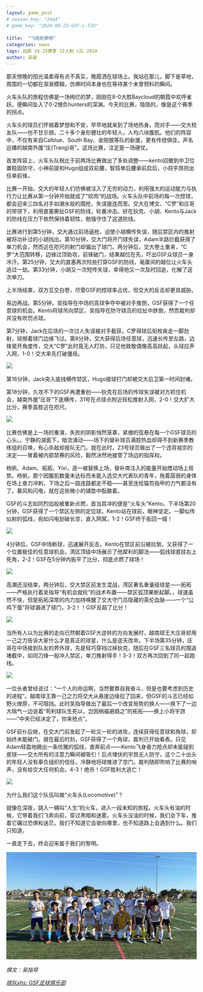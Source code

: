 ```yaml
---
layout: game_post
# season_key: "24q4"
# game_key: "2024-09-23-GSF-L-TJU"

title:  "飞驰到黎明"
categories: news
tags: 战报 24-25赛季 11人制 L队 2024
author: 吴骏
---
```


那天傍晚的阳光温柔得有点不真实，晚霞洒在球场上。我站在那儿，脚下是草地，周围的一切都在渐渐模糊，仿佛时间本身也在等待某个未曾预料的瞬间。

火车头队的旅程仿佛是一场绚烂的梦，刚刚在8-0大胜Baycloud的朝霞中欢呼雀跃，便瞬间坠入了0-2憾负hunters的深渊。今天的比赛，隐隐的，像是这个赛季的拐点。

火车头的球员们怀揣着梦想和不安，早早地就来到了场地热身。而对手——交大校友队——也不甘示弱，二十多个身形健壮的年轻人，人均八块腹肌。他们的阵容中，不仅有来自Calblue、South Bay、金刚狼等队的新援，更有传控俱佳，声名远播的越南外援“庄(Trang)哥”。这场比赛，注定是一场硬仗。

首发阵容上，火车头队相比于前两场比赛做出了多处调整——kento回撤到中卫位置稳固防守，小神前提和Hugo组成双前腰，智班单后腰承前启后，小将宇昂则出任单前锋。

比赛一开始，交大的年轻人们仿佛被注入了无穷的动力，利用强大的运动能力与执行力让比赛从第一分钟开始就成了“绞肉”的战场。火车头队中前场的每一次控球，都会迎来三四名对手如潮水般的围抢，失误接连而至。交大在博文、“C罗”和庄哥的带领下，利用直塞撕扯GSF的防线，轮番冲击。好在狄克、小胡、Kento与Jack的防线在压力下依然保持着韧性，勉强守住了这道防线。

比赛进行到第5分钟，交大通过前场逼抢，迫使小胡横传失误，随后禁区内的推射被将功补过的小胡挡出。第10分钟，交大门将开门球失误，Adam半路拦截获得了单刀机会，然而近在咫尺的射门却偏出了球门。两分钟后，交大卷土重来，“C罗”大范围转移，边锋过顶助攻，前锋破门，结果越位在先，吓出GSF众球员一身冷汗。第25分钟，交大的直塞再次险些打穿GSF的防线，毫厘间的越位让火车头逃过一劫。第33分钟，小胡又一次短传失误，幸得他又一次及时回追，化解了这次单刀。

上半场结束，双方互交白卷，尽管GSF的控球率占优，但交大的反击却更具威胁。

易边再战。第5分钟，吴指导在中场的高球争夺中被对手推倒，GSF获得了一个任意球的机会。Kento将球吊向禁区，吴指导在防守球员的拉扯中跌倒，然而裁判却并没有吹罚点球。

第7分钟，Jack在后场的一次过人失误被对手截获，C罗得球后衔枚疾走一脚劲射，球擦着球门边缘飞过。第8分钟，交大获得后场任意球，迅速长传至左路，边锋晃开角度传，交大“C罗”此时竟无人盯防，只见他致敬偶像高高跃起，头球应声入网，1-0！交大率先打破僵局。

![](/assets/img/news/24-25/l-jtu/0-1.gif)

第16分钟，Jack突入底线横传禁区，Hugo接球打门却被交大后卫第一时间封堵。

第18分钟，久攻不下的GSF再遭重创——狄克在后场的传球失误被对方抓住机会，越南外援“庄哥”下底横传，31号在点球点附近轻松推射入网，2-0！交大扩大比分，赛季首胜近在咫尺。

![](/assets/img/news/24-25/l-jtu/0-2.gif)

比赛仿佛是上一场的重演，失败的阴影悄然笼罩，紧绷的弦悬在每一个GSF球员的心头。。宁静的湖面下，暗流涌动——场下的替补球员满腔热血却得不到新赛季教练组的召唤，有心杀敌却报队无门。就在此时，23号球员做出了一个违背祖宗的决定——冒着被内部禁赛的风险，毅然决然地接管了场边的指挥权。

杨帆、Adam、拓拓、Yixi，逐一被替换上场，替补席注入的能量开始搅动场上局势。杨帆，那个因腹肌数量未达标而未能入选交大代表队的青年，拖着孱弱的身体在场上奋力冲刺，下场之后一路连路都走不稳——甚至连给猫剪指甲的力气都没有了。暴风和闪电，就在这些微小的铺垫中酝酿着。

GSF的斗志如同烈焰般被重新点燃，首当其冲的便是“火车头”Kento。下半场第20分钟，GSF获得了一个禁区左侧的定位球，Kento站在球前，眼神坚定。一脚似传似射的弧线，宛如闪电划破长空，直入网窝，1-2！GSF终于扳回一城！

![](/assets/img/news/24-25/l-jtu/1-2.gif)

4分钟后，GSF中场断球，迅速展开反击，Kento在禁区前沿被拉倒，又获得了一个位置极佳的任意球机会。湾区顶级中场展示了他犀利的脚法——弧线球直挂右上死角，2-2！GSF在5分钟内扳平了比分，彻底点燃了球场！

![](/assets/img/news/24-25/l-jtu/2-2.gif)

高潮还没结束，两分钟后，交大禁区前发生混战，湾区著名重量级球星——拓拓——严格执行着吴指导“有机会就抡”的战术布置——禁区弧顶果断起脚。，球速虽然不快，但是拓拓深厚的内力加持唤醒了交大守门员隐藏的英伦血脉——一个“公鸡下蛋”将球漏进了球门，3-2！！GSF反超了比分！

![](/assets/img/news/24-25/l-jtu/3-2.gif)

当所有人以为比赛的走向已然朝着GSF大逆转的方向发展时，越南球王大庄哥却用一己之力告诉大家什么才是真正的球星，什么是逆天改命。下半场第35分钟，庄哥在中场接到队友的界外球，先是轻巧穿裆过掉狄克，随后在GSF三名球员的围追堵截中，如同刀锋一般冲入禁区，单刀推射得手！3-3！双方再次回到了同一起跑线。

![](/assets/img/news/24-25/l-jtu/3-3.gif)

一位长者曾经说过：“一个人的命运啊，当然要靠自我奋斗，但是也要考虑到历史的进程”。越南球王靠一己之力将交大从悬崖边缘拉了回来，但GSF的斗志已经如野火燎原，不可阻挡。此时吴指导做出了最后一个改变局势的换人——换下了一边大喘气一边说着“苟利球队生死以，岂因祸福避趋之”的拓拓——换上小将宇昂——“中央已经决定了，你来抢点”。

GSF前仆后继，在交大门前发起了一轮又一轮的进攻，连续获得任意球和角球，却始终未能破门。就在最后时刻，GSF获得了一个角球，裁判已开始看表。只见Adam轻盈地踢出一条优雅的弧线，直奔前点——Kento飞身奋力抢点却未能碰到皮球——交大所有的注意力瞬间被吸引！后点埋伏的宇昂无人防守，这个二十出头的年轻人没有辜负组织的信任，冷静地将球推进了空门。裁判随即吹响了比赛的哨声，没有给交大任何机会。4-3！绝杀！GSF胜利大逃亡！

![](/assets/img/news/24-25/l-jtu/4-3.gif)

为什么我们这个队伍叫做“火车头(Locomotive)”？

就像在深夜，跳入一辆叫“人生”的火车，进入一段未知的旅程。火车头有油的时候，它带着我们飞奔向前，穿过黑暗和迷雾。火车头没油的时候，我们会下车，推着它碾过恐惧和迷茫。我们不知道它会驶向哪里，也不知道路上会遇到什么。我们只知道，

一直走下去，终会迎来属于我们的黎明。

![](/assets/img/news/24-25/l-jtu/team.jpg)


*撰文：吴指导*


[*球队xhs: GSF足球俱乐部*](https://www.xiaohongshu.com/user/profile/61dfc801000000001000bfa6)
